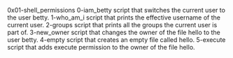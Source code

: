 0x01-shell_permissions
0-iam_betty script that switches the current user to the user betty.
1-who_am_i script that prints the effective username of the current user.
2-groups script that prints all the groups the current user is part of.
3-new_owner script that changes the owner of the file hello to the user betty.
4-empty script that creates an empty file called hello.
5-execute script that adds execute permission to the owner of the file hello.
